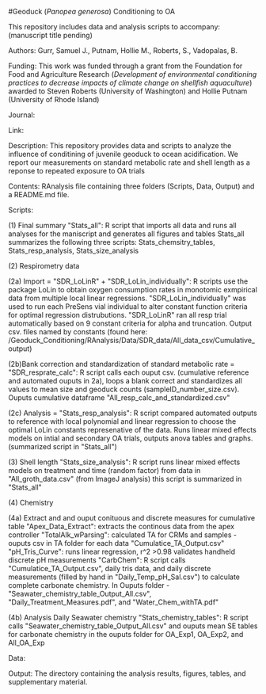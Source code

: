 #Geoduck (_Panopea generosa_) Conditioning to OA

This repository includes data and analysis scripts to accompany: (manuscript title pending)

Authors: Gurr, Samuel J., Putnam, Hollie M., Roberts, S., Vadopalas, B.

Funding: This work was funded through a grant from the Foundation for Food and Agriculture Research (_Development of environmental conditioning practices to decrease impacts of climate change on shellfish aquaculture_) awarded to Steven Roberts (University of Washington) and Hollie Putnam (University of Rhode Island)

Journal:

Link:

Description: This repository provides data and scripts to analyze the influence of conditining of juvenile geoduck to ocean acidification. We report our measurements on standard metabolic rate and shell length as a reponse to repeated exposure to OA trials

Contents: RAnalysis file containing three folders (Scripts, Data, Output) and a README.md file.

Scripts:

(1) Final summary
"Stats_all": R script that imports all data and runs all analyses for the maniscript and generates all figures and tables
Stats_all summarizes the following three scripts: Stats_chemsitry_tables, Stats_resp_analysis, Stats_size_analysis

(2) Respirometry data

(2a) Import = "SDR_LoLinR" + "SDR_LoLin_individually": R scripts use the package LoLin to obtain oxygen consumption rates in monotomic exmpirical data from multiple local linear regressions. "SDR_LoLin_individually" was used to run each PreSens vial individual to alter constant function criteria for optimal regression distrubutions. "SDR_LoLinR" ran all resp trial automatically based on 9 constant criteria for alpha and truncation. Output csv. files named by constants (found here: /Geoduck_Conditioning/RAnalysis/Data/SDR_data/All_data_csv/Cumulative_output)

(2b)Bank correction and standardization of standard metabolic rate = "SDR_resprate_calc": R script calls each ouput csv. (cumulative reference and automated ouputs in 2a), loops a blank correct and standardizes all values to mean size and geoduck counts (sampleID_number_size.csv). Ouputs cumulative dataframe "All_resp_calc_and_standardized.csv"

(2c) Analysis = "Stats_resp_analysis": R script compared automated outputs to reference with local polynomial and linear regression to choose the optimal LoLin constants represenative of the data. Runs linear mixed effects models on intial and secondary OA trials, outputs anova tables and graphs. (summarized script in "Stats_all")

(3) Shell length
"Stats_size_analysis": R script runs linear mixed effects models on treatment and time (random factor) from data in "All_groth_data.csv" (from ImageJ analysis)
this script is summarized in "Stats_all"

(4) Chemistry

(4a) Extract and and ouput conituous and discrete measures for cumulative table
"Apex_Data_Extract": extracts the continous data from the apex controller
"TotalAlk_wParsing": calculated TA for CRMs and samples - ouputs csv in TA folder for each data "Cumulatice_TA_Output.csv"
"pH_Tris_Curve": runs linear regression, r^2 >0.98 validates handheld discrete pH measurements
"CarbChem": R script calls "Cumulatice_TA_Output.csv", daily tris data, and daily discrete measurements (filled by hand in "Daily_Temp_pH_Sal.csv") to calculate complete carbonate chemistry. In Ouputs folder - "Seawater_chemistry_table_Output_All.csv", "Daily_Treatment_Measures.pdf", and "Water_Chem_withTA.pdf"

(4b) Analysis Daily Seawater chemistry
"Stats_chemistry_tables": R script calls "Seawater_chemistry_table_Output_All.csv" and ouputs mean SE tables for carbonate chemistry in the ouputs folder for OA_Exp1, OA_Exp2, and All_OA_Exp

Data:

Output: The directory containing the analysis results, figures, tables, and supplementary material.
